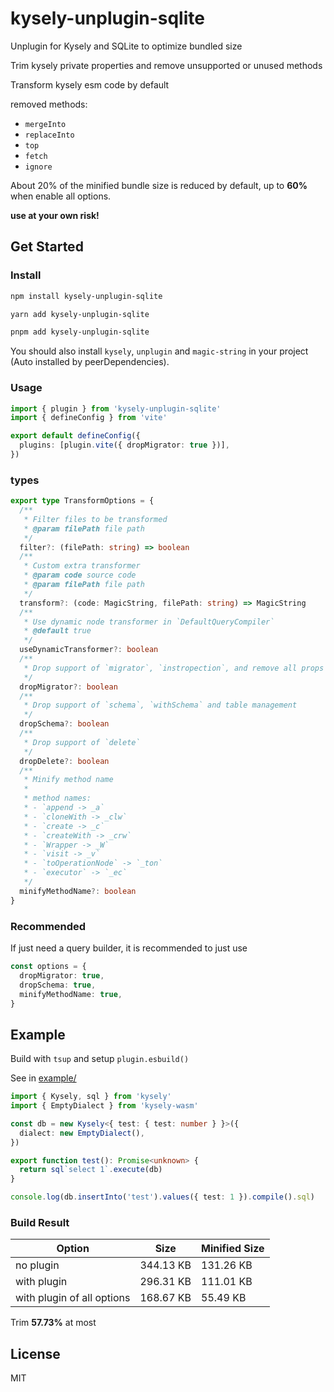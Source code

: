 # kysely-unplugin-sqlite

Unplugin for Kysely and SQLite to optimize bundled size

Trim kysely private properties and remove unsupported or unused methods

Transform kysely esm code by default

removed methods:
- `mergeInto`
- `replaceInto`
- `top`
- `fetch`
- `ignore`

About 20% of the minified bundle size is reduced by default, up to **60%** when enable all options.

**use at your own risk!**

## Get Started

### Install

```sh
npm install kysely-unplugin-sqlite
```
```sh
yarn add kysely-unplugin-sqlite
```
```sh
pnpm add kysely-unplugin-sqlite
```

You should also install `kysely`, `unplugin` and `magic-string` in your project (Auto installed by peerDependencies).

### Usage

```ts
import { plugin } from 'kysely-unplugin-sqlite'
import { defineConfig } from 'vite'

export default defineConfig({
  plugins: [plugin.vite({ dropMigrator: true })],
})
```

### types

```ts
export type TransformOptions = {
  /**
   * Filter files to be transformed
   * @param filePath file path
   */
  filter?: (filePath: string) => boolean
  /**
   * Custom extra transformer
   * @param code source code
   * @param filePath file path
   */
  transform?: (code: MagicString, filePath: string) => MagicString
  /**
   * Use dynamic node transformer in `DefaultQueryCompiler`
   * @default true
   */
  useDynamicTransformer?: boolean
  /**
   * Drop support of `migrator`, `instropection`, and remove all props in `adapter` except `supportsReturning: true`
   */
  dropMigrator?: boolean
  /**
   * Drop support of `schema`, `withSchema` and table management
   */
  dropSchema?: boolean
  /**
   * Drop support of `delete`
   */
  dropDelete?: boolean
  /**
   * Minify method name
   *
   * method names:
   * - `append -> _a`
   * - `cloneWith -> _clw`
   * - `create -> _c`
   * - `createWith -> _crw`
   * - `Wrapper -> _W`
   * - `visit -> _v`
   * - `toOperationNode` -> `_ton`
   * - `executor` -> `_ec`
   */
  minifyMethodName?: boolean
}
```

### Recommended

If just need a query builder, it is recommended to just use
```ts
const options = {
  dropMigrator: true,
  dropSchema: true,
  minifyMethodName: true,
}
```

## Example

Build with `tsup` and setup `plugin.esbuild()`

See in [example/](./example/)

```ts
import { Kysely, sql } from 'kysely'
import { EmptyDialect } from 'kysely-wasm'

const db = new Kysely<{ test: { test: number } }>({
  dialect: new EmptyDialect(),
})

export function test(): Promise<unknown> {
  return sql`select 1`.execute(db)
}

console.log(db.insertInto('test').values({ test: 1 }).compile().sql)
```

### Build Result

| Option                     | Size      | Minified Size |
| -------------------------- | --------- | ------------- |
| no plugin                  | 344.13 KB | 131.26 KB     |
| with plugin                | 296.31 KB | 111.01 KB     |
| with plugin of all options | 168.67 KB |  55.49 KB     |

Trim **57.73%** at most

## License

MIT
